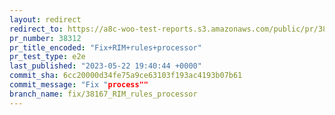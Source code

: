 ```yaml
---
layout: redirect
redirect_to: https://a8c-woo-test-reports.s3.amazonaws.com/public/pr/38312/e2e/index.html
pr_number: 38312
pr_title_encoded: "Fix+RIM+rules+processor"
pr_test_type: e2e
last_published: "2023-05-22 19:40:44 +0000"
commit_sha: 6cc20000d34fe75a9ce63103f193ac4193b07b61
commit_message: "Fix "process""
branch_name: fix/38167_RIM_rules_processor
---
```


